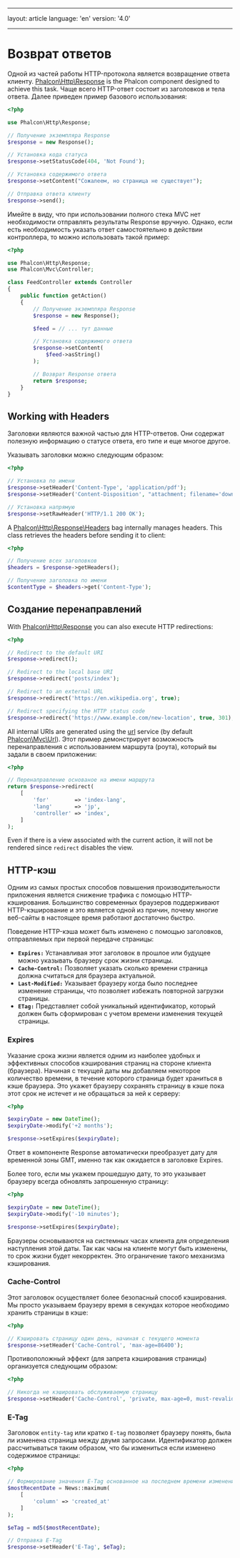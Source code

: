 * * *

layout: article language: 'en' version: '4.0'

* * *

<a name='overview'></a>

# Возврат ответов

Одной из частей работы HTTP-протокола является возвращение ответа клиенту. [Phalcon\Http\Response](api/Phalcon_Http_Response) is the Phalcon component designed to achieve this task. Чаще всего HTTP-ответ состоит из заголовков и тела ответа. Далее приведен пример базового использования:

```php
<?php

use Phalcon\Http\Response;

// Получение экземпляра Response
$response = new Response();

// Установка кода статуса
$response->setStatusCode(404, 'Not Found');

// Установка содержимого ответа
$response->setContent("Сожалеем, но страница не существует");

// Отправка ответа клиенту
$response->send();
```

Имейте в виду, что при использовании полного стека MVC нет необходимости отправлять результаты Response вручную. Однако, если есть необходимость указать ответ самостоятельно в действии контроллера, то можно использовать такой пример:

```php
<?php

use Phalcon\Http\Response;
use Phalcon\Mvc\Controller;

class FeedController extends Controller
{
    public function getAction()
    {
        // Получение экземпляра Response
        $response = new Response();

        $feed = // ... тут данные

        // Установка содержимого ответа
        $response->setContent(
            $feed->asString()
        );

        // Возврат Response ответа
        return $response;
    }
}
```

<a name='working-with-headers'></a>

## Working with Headers

Заголовки являются важной частью для HTTP-ответов. Они содержат полезную информацию о статусе ответа, его типе и еще многое другое.

Указывать заголовки можно следующим образом:

```php
<?php

// Установка по имени
$response->setHeader('Content-Type', 'application/pdf');
$response->setHeader('Content-Disposition', "attachment; filename='downloaded.pdf'");

// Установка напрямую
$response->setRawHeader('HTTP/1.1 200 OK');
```

A [Phalcon\Http\Response\Headers](api/Phalcon_Http_Response_Headers) bag internally manages headers. This class retrieves the headers before sending it to client:

```php
<?php

// Получение всех заголовков
$headers = $response->getHeaders();

// Получение заголовка по имени
$contentType = $headers->get('Content-Type');
```

<a name='redirections'></a>

## Создание перенаправлений

With [Phalcon\Http\Response](api/Phalcon_Http_Response) you can also execute HTTP redirections:

```php
<?php

// Redirect to the default URI
$response->redirect();

// Redirect to the local base URI
$response->redirect('posts/index');

// Redirect to an external URL
$response->redirect('https://en.wikipedia.org', true);

// Redirect specifying the HTTP status code
$response->redirect('https://www.example.com/new-location', true, 301);
```

All internal URIs are generated using the [url](/4.0/en/url) service (by default [Phalcon\Mvc\Url](api/Phalcon_Mvc_Url)). Этот пример демонстрирует возможность перенаправления с использованием маршрута (роута), который вы задали в своем приложении:

```php
<?php

// Перенаправление основаное на имени маршрута
return $response->redirect(
    [
        'for'        => 'index-lang',
        'lang'       => 'jp',
        'controller' => 'index',
    ]
);
```

Even if there is a view associated with the current action, it will not be rendered since `redirect` disables the view.

<a name='http-cache'></a>

## HTTP-кэш

Одним из самых простых способов повышения производительности приложения является снижение трафика с помощью HTTP-кэширования. Большинство современных браузеров поддерживают HTTP-кэширование и это является одной из причин, почему многие веб-сайты в настоящее время работают достаточно быстро.

Поведение HTTP-кэша может быть изменено с помощью заголовков, отправляемых при первой передаче страницы:

* **`Expires:`** Устанавливая этот заголовок в прошлое или будущее можно указывать браузеру срок жизни страницы.
* **`Cache-Control:`** Позволяет указать сколько времени страница должна считаться для браузера актуальной.
* **`Last-Modified:`** Указывает браузеру когда было последнее изменение страницы, что позволяет избежать повторной загрузки страницы.
* **`ETag:`** Представляет собой уникальный идентификатор, который должен быть сформирован с учетом времени изменения текущей страницы.

<a name='http-cache-expiration-time'></a>

### Expires

Указание срока жизни является одним из наиболее удобных и эффективных способов кэширования страниц на стороне клиента (браузера). Начиная с текущей даты мы добавляем некоторое количество времени, в течение которого страница будет храниться в кэше браузера. Это укажет браузеру сохранять страницу в кэше пока этот срок не истечет и не обращаться за ней к серверу:

```php
<?php

$expiryDate = new DateTime();
$expiryDate->modify('+2 months');

$response->setExpires($expiryDate);
```

Ответ в компоненте Response автоматически преобразует дату для временной зоны GMT, именно так как ожидается в заголовке Expires.

Более того, если мы укажем прошедшую дату, то это указывает браузеру всегда обновлять запрошенную страницу:

```php
<?php

$expiryDate = new DateTime();
$expiryDate->modify('-10 minutes');

$response->setExpires($expiryDate);
```

Браузеры основываются на системных часах клиента для определения наступления этой даты. Так как часы на клиенте могут быть изменены, то срок жизни будет некорректен. Это ограничение такого механизма кэширования.

<a name='http-cache-control'></a>

### Cache-Control

Этот заголовок осуществляет более безопасный способ кэширования. Мы просто указываем браузеру время в секундах которое необходимо хранить страницы в кэше:

```php
<?php

// Кэшировать страницу один день, начиная с текущего момента
$response->setHeader('Cache-Control', 'max-age=86400');
```

Противоположный эффект (для запрета кэширования страницы) организуется следующим образом:

```php
<?php

// Никогда не кэшировать обслуживаемую страницу
$response->setHeader('Cache-Control', 'private, max-age=0, must-revalidate');
```

<a name='http-cache-etag'></a>

### E-Tag

Заголовок `entity-tag` или кратко `E-tag` позволяет браузеру понять, была ли изменена страница между двумя запросами. Идентификатор должен рассчитываться таким образом, что бы измениться если изменено содержимое страницы:

```php
<?php

// Формирование значения E-Tag основанное на последнем времени изменения новости
$mostRecentDate = News::maximum(
    [
        'column' => 'created_at'
    ]
);

$eTag = md5($mostRecentDate);

// Отправка E-Tag
$response->setHeader('E-Tag', $eTag);
```